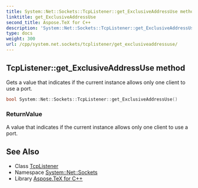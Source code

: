 ```yaml
---
title: System::Net::Sockets::TcpListener::get_ExclusiveAddressUse method
linktitle: get_ExclusiveAddressUse
second_title: Aspose.TeX for C++
description: 'System::Net::Sockets::TcpListener::get_ExclusiveAddressUse method. Gets a value that indicates if the current instance allows only one client to use a port in C++.'
type: docs
weight: 300
url: /cpp/system.net.sockets/tcplistener/get_exclusiveaddressuse/
---
```

## TcpListener::get_ExclusiveAddressUse method


Gets a value that indicates if the current instance allows only one client to use a port.

```cpp
bool System::Net::Sockets::TcpListener::get_ExclusiveAddressUse()
```


### ReturnValue

A value that indicates if the current instance allows only one client to use a port.

## See Also

* Class [TcpListener](../)
* Namespace [System::Net::Sockets](../../)
* Library [Aspose.TeX for C++](../../../)
